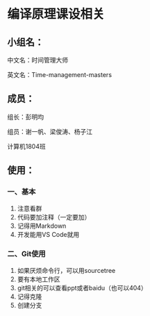 # 编译原理课设相关
## 小组名：

中文名：时间管理大师

英文名：Time-management-masters

## 成员：

组长：彭明均

组员：谢一帆、梁俊涛、杨子江

计算机1804班

## 使用：

### 一、基本

1. 注意看群
2. 代码要加注释（一定要加）
3. 记得用Markdown
4. 开发能用VS Code就用

### 二、Git使用

1. 如果厌烦命令行，可以用sourcetree
2. 要有本地工作区
3. git相关的可以查看ppt或者baidu（也可以404）
4. 记得克隆
5. 创建分支

